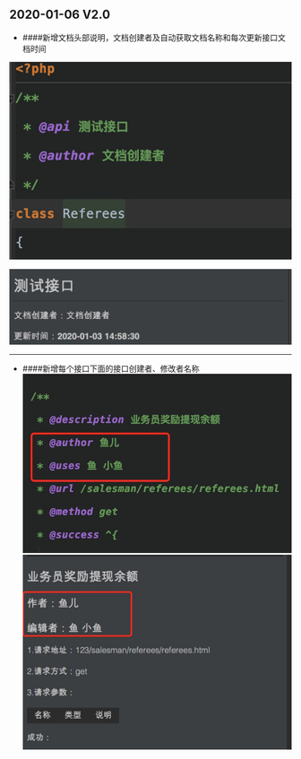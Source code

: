 ## 2020-01-06 V2.0
* ####新增文档头部说明，文档创建者及自动获取文档名称和每次更新接口文档时间

![](./static/20200106/1.png)

![](./static/20200106/2.png)

---
* ####新增每个接口下面的接口创建者、修改者名称
![](./static/20200106/3.png)
![](./static/20200106/4.png)

